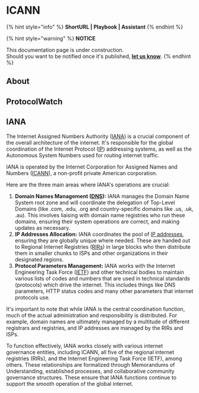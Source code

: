 # ICANN



{% hint style="info" %}
**ShortURL | Playbook | Assistant**
{% endhint %}

{% hint style="warning" %}
**NOTICE**

This documentation page is under construction.\
Should you want to be notified once it's published, [**let us know**](https://tiof.click/TIOFTarianUpdatesService).
{% endhint %}

## About



## ProtocolWatch









## IANA

The Internet Assigned Numbers Authority ([IANA](https://www.iana.org/)) is a crucial component of the overall architecture of the internet. It's responsible for the global coordination of the Internet Protocol ([IP](https://en.wikipedia.org/wiki/Internet\_Protocol)) addressing systems, as well as the Autonomous System Numbers used for routing internet traffic.

IANA is operated by the Internet Corporation for Assigned Names and Numbers ([ICANN](https://www.icann.org/)), a non-profit private American corporation.

Here are the three main areas where IANA's operations are crucial:

1. **Domain Names Management (**[**DNS**](https://en.wikipedia.org/wiki/Domain\_Name\_System)**):** IANA manages the Domain Name System root zone and will coordinate the delegation of Top-Level Domains (like .com, .edu, .org and country-specific domains like .us, .uk, .au). This involves liaising with domain name registries who run these domains, ensuring their system operations are correct, and making updates as necessary.
2. **IP Addresses Allocation:** IANA coordinates the pool of [IP addresses](https://en.wikipedia.org/wiki/IP\_address), ensuring they are globally unique where needed. These are handed out to Regional Internet Registries ([RIRs](https://en.wikipedia.org/wiki/Regional\_Internet\_registry)) in large blocks who then distribute them in smaller chunks to ISPs and other organizations in their designated regions.
3. **Protocol Parameters Management:** IANA works with the Internet Engineering Task Force ([IETF](https://www.ietf.org/)) and other technical bodies to maintain various lists of codes and numbers that are used in technical standards (protocols) which drive the internet. This includes things like DNS parameters, HTTP status codes and many other parameters that internet protocols use.

It's important to note that while IANA is the central coordination function, much of the actual administration and responsibility is distributed. For example, domain names are ultimately managed by a multitude of different registrars and registries, and IP addresses are managed by the RIRs and ISPs.

To function effectively, IANA works closely with various internet governance entities, including ICANN, all five of the regional internet registries (RIRs), and the Internet Engineering Task Force (IETF), among others. These relationships are formalized through Memorandums of Understanding, established processes, and collaborative community governance structures. These ensure that IANA functions continue to support the smooth operation of the global internet.

